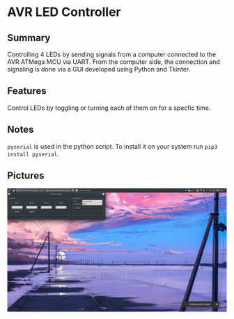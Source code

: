# AVR LED Controller
## Summary
Controlling 4 LEDs by sending signals from a computer connected to the AVR ATMega MCU via UART. From the computer side, the connection and signaling is done via a GUI developed using Python and Tkinter.

## Features
Control LEDs by toggling or turning each of them on for a specfic time.

## Notes
`pyserial` is used in the python script. To install it on your system run `pip3 install pyserial`.

## Pictures
![image](/images/gui_screenshot.png)
